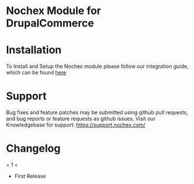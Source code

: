 Nochex Module for DrupalCommerce
=====================

Installation
=====================
To Install and Setup the Nochex module please follow our integration guide, which can be found <a href="#">here</a>

Support
=====================
Bug fixes and feature patches may be submitted using github pull requests, and bug reports or feature requests as github issues.
Visit our Knowledgebase for support: https://support.nochex.com/ 

Changelog
=====================

= 1 =

* First Release
